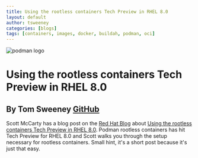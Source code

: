 ```yaml
---
title: Using the rootless containers Tech Preview in RHEL 8.0
layout: default
author: tsweeney
categories: [blogs]
tags: [containers, images, docker, buildah, podman, oci]
---
```


![podman logo](../static/vectors/raw/podman.svg)

# Using the rootless containers Tech Preview in RHEL 8.0

## By Tom Sweeney [GitHub](https://github.com/TomSweeneyRedhat)

Scott McCarty has a blog post on the [Red Hat Blog](https://www.redhat.com/en/blog) about [Using the rootless containers Tech Preview in RHEL 8.0](https://www.redhat.com/en/blog/using-rootless-containers-tech-preview-rhel-80). Podman rootless containers has hit Tech Preview for RHEL 8.0 and Scott walks you through the setup necessary for rootless containers. Small hint, it's a short post because it's just that easy.
